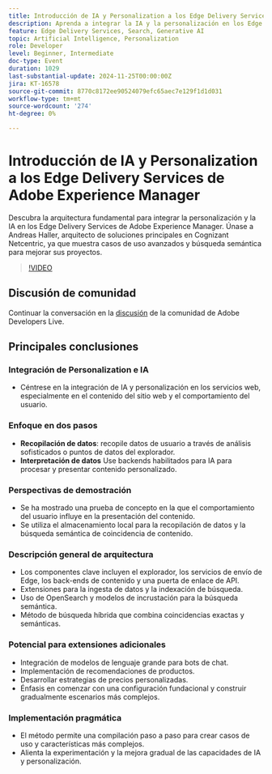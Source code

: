 ```yaml
---
title: Introducción de IA y Personalization a los Edge Delivery Services de Adobe Experience Manager
description: Aprenda a integrar la IA y la personalización en los Edge Delivery Services de Adobe Experience Manager con la arquitectura básica, la búsqueda semántica y los casos de uso avanzados que muestra Andreas Haller, arquitecto de soluciones principales de Cognizant Netcentric.
feature: Edge Delivery Services, Search, Generative AI
topic: Artificial Intelligence, Personalization
role: Developer
level: Beginner, Intermediate
doc-type: Event
duration: 1029
last-substantial-update: 2024-11-25T00:00:00Z
jira: KT-16578
source-git-commit: 8770c8172ee90524079efc65aec7e129f1d1d031
workflow-type: tm+mt
source-wordcount: '274'
ht-degree: 0%

---
```



# Introducción de IA y Personalization a los Edge Delivery Services de Adobe Experience Manager

Descubra la arquitectura fundamental para integrar la personalización y la IA en los Edge Delivery Services de Adobe Experience Manager. Únase a Andreas Haller, arquitecto de soluciones principales en Cognizant Netcentric, ya que muestra casos de uso avanzados y búsqueda semántica para mejorar sus proyectos.

>[!VIDEO](https://video.tv.adobe.com/v/3440409/?learn=on&enablevpops&captions=spa)

## Discusión de comunidad

Continuar la conversación en la [discusión](https://adobe.ly/3Z0PtJF) de la comunidad de Adobe Developers Live.

## Principales conclusiones

### Integración de Personalization e IA

* Céntrese en la integración de IA y personalización en los servicios web, especialmente en el contenido del sitio web y el comportamiento del usuario.

### Enfoque en dos pasos

* **Recopilación de datos**: recopile datos de usuario a través de análisis sofisticados o puntos de datos del explorador.
* **Interpretación de datos** Use backends habilitados para IA para procesar y presentar contenido personalizado.

### Perspectivas de demostración

* Se ha mostrado una prueba de concepto en la que el comportamiento del usuario influye en la presentación del contenido.
* Se utiliza el almacenamiento local para la recopilación de datos y la búsqueda semántica de coincidencia de contenido.

### Descripción general de arquitectura

* Los componentes clave incluyen el explorador, los servicios de envío de Edge, los back-ends de contenido y una puerta de enlace de API.
* Extensiones para la ingesta de datos y la indexación de búsqueda.
* Uso de OpenSearch y modelos de incrustación para la búsqueda semántica.
* Método de búsqueda híbrida que combina coincidencias exactas y semánticas.

### Potencial para extensiones adicionales

* Integración de modelos de lenguaje grande para bots de chat.
* Implementación de recomendaciones de productos.
* Desarrollar estrategias de precios personalizadas.
* Énfasis en comenzar con una configuración fundacional y construir gradualmente escenarios más complejos.

### Implementación pragmática

* El método permite una compilación paso a paso para crear casos de uso y características más complejos.
* Alienta la experimentación y la mejora gradual de las capacidades de IA y personalización.
